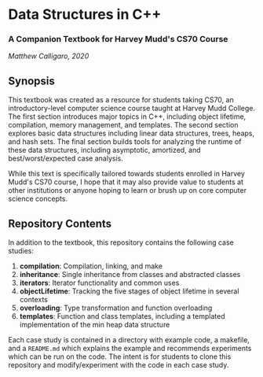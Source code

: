 # Data Structures in C++
### A Companion Textbook for Harvey Mudd's CS70 Course
*Matthew Calligaro, 2020*

## Synopsis
This textbook was created as a resource for students taking CS70, an introductory-level computer science course taught at Harvey Mudd College.  The first section introduces major topics in C++, including object lifetime, compilation, memory management, and templates.  The second section explores basic data structures including linear data structures, trees, heaps, and hash sets.  The final section builds tools for analyzing the runtime of these data structures, including asymptotic, amortized, and best/worst/expected case analysis.

While this text is specifically tailored towards students enrolled in Harvey Mudd's CS70 course, I hope that it may also provide value to students at other institutions or anyone hoping to learn or brush up on core computer science concepts.

## Repository Contents
In addition to the textbook, this repository contains the following case studies: 
1. **compilation**: Compilation, linking, and make
2. **inheritance**: Single inheritance from classes and abstracted classes
3. **iterators**: Iterator functionality and common uses
3. **objectLifetime**: Tracking the five stages of object lifetime in several contexts
4. **overloading**: Type transformation and function overloading
5. **templates**:  Function and class templates, including a templated implementation of the min heap data structure

Each case study is contained in a directory with example code, a makefile, and a `README.md` which explains the example and recommends experiments which can be run on the code.  The intent is for students to clone this repository and modify/experiment with the code in each case study.
